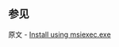 ## 参见

原文 - [Install using msiexec.exe]( https://docs.mongodb.com/manual/tutorial/install-mongodb-on-windows-unattended/ )

